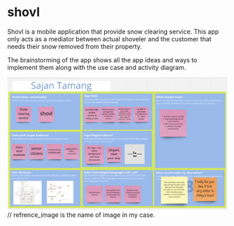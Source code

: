# shovl
Shovl is a mobile application that provide snow clearing service. This app only acts as a mediator between actual shoveler and the customer that needs their snow removed from their property.

The brainstorming of the app shows all the app ideas and ways to implement them along with the use case and activity diagram.

![Miro Board - Brainstorm Screen capture](images/Shovl_Miro_Board_ss.png)  // refrence_image is the name of image in my case.

